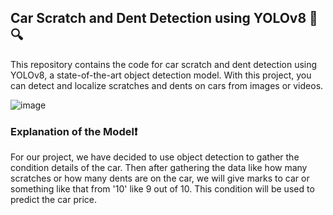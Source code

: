  ## Car Scratch and Dent Detection using YOLOv8 🚗🔍

This repository contains the code for car scratch and dent detection using YOLOv8, a state-of-the-art object detection model. With this project, you can detect and localize scratches and dents on cars from images or videos.

![image](https://github.com/Mehroz786/DriveNet/assets/72649379/24468d43-d4f6-4d10-947b-296c26cc5504)

### Explanation of the Model❗
For our project, we have decided to use object detection to gather the condition details of the car. Then after gathering the data like how many scratches or how many dents are on the car, we will give marks to car or something like that from '10' like 9 out of 10.
This condition will be used to predict the car price.
